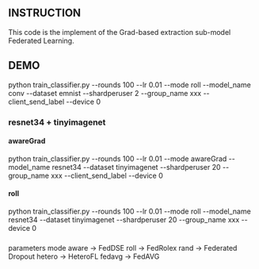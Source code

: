 ## INSTRUCTION
This code is the implement of the Grad-based extraction sub-model Federated Learning.

## DEMO
python train_classifier.py --rounds 100 --lr 0.01 --mode roll --model_name conv --dataset emnist --shardperuser 2 --group_name xxx --client_send_label --device 0

### resnet34 + tinyimagenet
#### awareGrad
python train_classifier.py --rounds 100 --lr 0.01 --mode awareGrad --model_name resnet34 --dataset tinyimagenet --shardperuser 20 --group_name xxx --client_send_label --device 0
#### roll
python train_classifier.py --rounds 100 --lr 0.01 --mode roll --model_name resnet34 --dataset tinyimagenet --shardperuser 20 --group_name xxx --device 0

###
parameters mode
aware -> FedDSE
roll -> FedRolex
rand -> Federated Dropout
hetero -> HeteroFL
fedavg -> FedAVG


